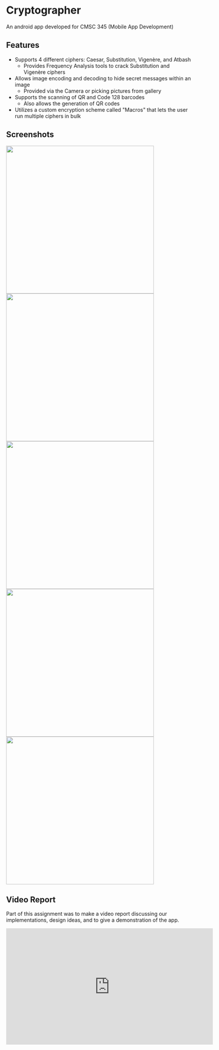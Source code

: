 # Cryptographer
An android app developed for CMSC 345 (Mobile App Development)

## Features
- Supports 4 different ciphers: Caesar, Substitution, Vigenère, and Atbash 
	- Provides Frequency Analysis tools to crack Substitution and Vigenère ciphers
- Allows image encoding and decoding to hide secret messages within an image 
	- Provided via the Camera or picking pictures from gallery
- Supports the scanning of QR and Code 128 barcodes
	- Also allows the generation of QR codes
- Utilizes a custom encryption scheme called "Macros" that lets the user run multiple ciphers in bulk

## Screenshots

<img src="https://imgur.com/EYvZrL6.png" width="400">
<img src="https://imgur.com/InkjlXf.png" width="400">
<img src="https://imgur.com/H2UNJYB.png" width="400">
<img src="https://imgur.com/cme4RYL.png" width="400">
<img src="https://imgur.com/IMER4FV.png" width="400">

## Video Report
Part of this assignment was to make a video report discussing our implementations, design ideas, and to give a demonstration of the app.

<iframe width="560" height="315" src="https://www.youtube.com/embed/HvE1qe-38cI?si=xx4tmxllPp-x0VOx" title="YouTube video player" frameborder="0" allow="accelerometer; autoplay; clipboard-write; encrypted-media; gyroscope; picture-in-picture; web-share" allowfullscreen></iframe>
